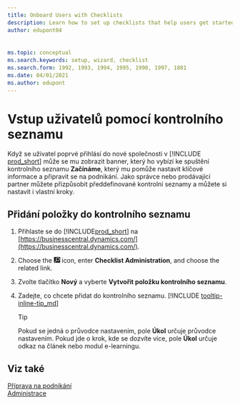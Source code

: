 ```yaml
---
title: Onboard Users with Checklists
description: Learn how to set up checklists that help users get started in Business Central.
author: edupont04


ms.topic: conceptual
ms.search.keywords: setup, wizard, checklist
ms.search.form: 1992, 1993, 1994, 1995, 1990, 1997, 1801
ms.date: 04/01/2021
ms.author: edupont
---
```

# Vstup uživatelů pomocí kontrolního seznamu

Když se uživatel poprvé přihlásí do nové společnosti v [!INCLUDE [prod_short](includes/prod_short.md)] může se mu zobrazit banner, který ho vybízí ke spuštění kontrolního seznamu **Začínáme**, který mu pomůže nastavit klíčové informace a připravit se na podnikání. Jako správce nebo prodávající partner můžete přizpůsobit předdefinované kontrolní seznamy a můžete si nastavit i vlastní kroky.

## Přidání položky do kontrolního seznamu

1. Přihlaste se do [!INCLUDE[prod_short](includes/prod_short.md)] na [https://businesscentral.dynamics.com/](https://businesscentral.dynamics.com/).

2. Choose the ![Lightbulb that opens the Tell Me feature.](media/ui-search/search_small.png "Tell me what you want to do") icon, enter **Checklist Administration**, and choose the related link.

3. Zvolte tlačítko **Nový** a vyberte **Vytvořit položku kontrolního seznamu**.

4. Zadejte, co chcete přidat do kontrolního seznamu. [!INCLUDE [tooltip-inline-tip_md](includes/tooltip-inline-tip_md.md)]

   > [!TIP]
   > Pokud se jedná o průvodce nastavením, pole **Úkol** určuje průvodce nastavením. Pokud jde o krok, kde se dozvíte více, pole **Úkol** určuje odkaz na článek nebo modul e-learningu.

## Viz také

[Příprava na podnikání](ui-get-ready-business.md)  
[Administrace](admin-setup-and-administration.md)
